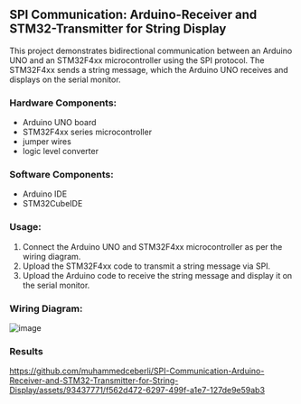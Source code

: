 ## SPI Communication: Arduino-Receiver and STM32-Transmitter for String Display

This project demonstrates bidirectional communication between an Arduino UNO and an STM32F4xx microcontroller using the SPI protocol. The STM32F4xx sends a string message, which the Arduino UNO receives and displays on the serial monitor.

### Hardware Components:
- Arduino UNO board
- STM32F4xx series microcontroller
- jumper wires
- logic level converter

### Software Components:
- Arduino IDE
- STM32CubeIDE

### Usage:
1. Connect the Arduino UNO and STM32F4xx microcontroller as per the wiring diagram.
2. Upload the STM32F4xx code to transmit a string message via SPI.
3. Upload the Arduino code to receive the string message and display it on the serial monitor.

### Wiring Diagram:
![image](https://github.com/muhammedceberli/SPI-Communication-Arduino-Receiver-and-STM32-Transmitter-for-String-Display/assets/93437771/c15c0a43-0ac5-4ee8-9430-b34870ce57b2)


### Results
https://github.com/muhammedceberli/SPI-Communication-Arduino-Receiver-and-STM32-Transmitter-for-String-Display/assets/93437771/f562d472-6297-499f-a1e7-127de9e59ab3
